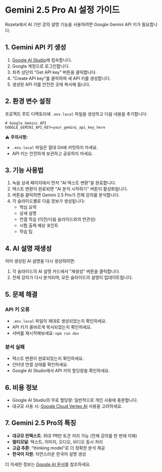 # Gemini 2.5 Pro AI 설정 가이드

Rozeta에서 AI 기반 강의 설명 기능을 사용하려면 Google Gemini API 키가 필요합니다.

## 1. Gemini API 키 생성

1. [Google AI Studio](https://aistudio.google.com/)에 접속합니다.
2. Google 계정으로 로그인합니다.
3. 좌측 상단의 "Get API key" 버튼을 클릭합니다.
4. "Create API key"를 클릭하여 새 API 키를 생성합니다.
5. 생성된 API 키를 안전한 곳에 복사해 둡니다.

## 2. 환경 변수 설정

프로젝트 루트 디렉토리에 `.env.local` 파일을 생성하고 다음 내용을 추가합니다:

```env
# Google Gemini API
GOOGLE_GEMINI_API_KEY=your_gemini_api_key_here
```

⚠️ **주의사항:**
- `.env.local` 파일은 절대 Git에 커밋하지 마세요.
- API 키는 안전하게 보관하고 공유하지 마세요.

## 3. 기능 사용법

1. 녹음 상세 페이지에서 먼저 "AI 텍스트 변환"을 완료합니다.
2. 텍스트 변환이 완료되면 "AI 분석 시작하기" 버튼이 활성화됩니다.
3. 버튼을 클릭하면 Gemini 2.5 Pro가 전체 강의를 분석합니다.
4. 각 슬라이드별로 다음 정보가 생성됩니다:
   - 핵심 요약
   - 상세 설명
   - 연결 학습 (이전/다음 슬라이드와의 연관성)
   - 시험 출제 예상 포인트
   - 학습 팁

## 4. AI 설명 재생성

이미 생성된 AI 설명을 다시 생성하려면:
1. 각 슬라이드의 AI 설명 카드에서 "재생성" 버튼을 클릭합니다.
2. 전체 강의가 다시 분석되며, 모든 슬라이드의 설명이 업데이트됩니다.

## 5. 문제 해결

### API 키 오류
- `.env.local` 파일이 제대로 생성되었는지 확인하세요.
- API 키가 올바르게 복사되었는지 확인하세요.
- 서버를 재시작해보세요: `npm run dev`

### 분석 실패
- 텍스트 변환이 완료되었는지 확인하세요.
- 인터넷 연결 상태를 확인하세요.
- Google AI Studio에서 API 키의 할당량을 확인하세요.

## 6. 비용 정보

- Google AI Studio의 무료 할당량: 일반적으로 개인 사용에 충분합니다.
- 대규모 사용 시: [Google Cloud Vertex AI](https://cloud.google.com/vertex-ai) 사용을 고려하세요.

## 7. Gemini 2.5 Pro의 특징

- **대규모 컨텍스트**: 최대 1백만 토큰 처리 가능 (전체 강의를 한 번에 이해)
- **멀티모달**: 텍스트, 이미지, 오디오, 비디오 동시 처리
- **고급 추론**: "thinking model"로 더 정확한 분석 제공
- **한국어 지원**: 자연스러운 한국어 설명 생성

더 자세한 정보는 [Google AI 문서](https://ai.google.dev/gemini-api/docs)를 참조하세요.